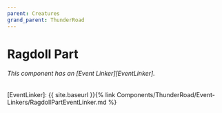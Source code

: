 ```yaml
---
parent: Creatures
grand_parent: ThunderRoad
---
```

# Ragdoll Part
###### This component has an [Event Linker][EventLinker].






[EventLinker]: {{ site.baseurl }}{% link Components/ThunderRoad/Event-Linkers/RagdollPartEventLinker.md %}